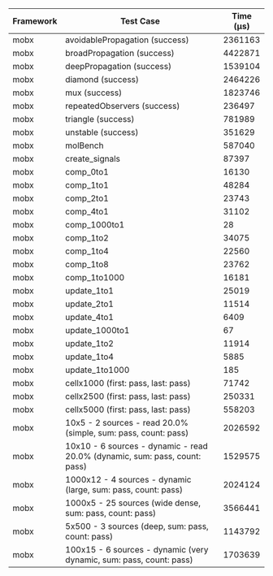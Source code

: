 | Framework | Test Case | Time (μs) |
| --- | --- | --- |
| mobx | avoidablePropagation (success) | 2361163 |
| mobx | broadPropagation (success) | 4422871 |
| mobx | deepPropagation (success) | 1539104 |
| mobx | diamond (success) | 2464226 |
| mobx | mux (success) | 1823746 |
| mobx | repeatedObservers (success) | 236497 |
| mobx | triangle (success) | 781989 |
| mobx | unstable (success) | 351629 |
| mobx | molBench | 587040 |
| mobx | create_signals | 87397 |
| mobx | comp_0to1 | 16130 |
| mobx | comp_1to1 | 48284 |
| mobx | comp_2to1 | 23743 |
| mobx | comp_4to1 | 31102 |
| mobx | comp_1000to1 | 28 |
| mobx | comp_1to2 | 34075 |
| mobx | comp_1to4 | 22560 |
| mobx | comp_1to8 | 23762 |
| mobx | comp_1to1000 | 16181 |
| mobx | update_1to1 | 25019 |
| mobx | update_2to1 | 11514 |
| mobx | update_4to1 | 6409 |
| mobx | update_1000to1 | 67 |
| mobx | update_1to2 | 11914 |
| mobx | update_1to4 | 5885 |
| mobx | update_1to1000 | 185 |
| mobx | cellx1000 (first: pass, last: pass) | 71742 |
| mobx | cellx2500 (first: pass, last: pass) | 250331 |
| mobx | cellx5000 (first: pass, last: pass) | 558203 |
| mobx | 10x5 - 2 sources - read 20.0% (simple, sum: pass, count: pass) | 2026592 |
| mobx | 10x10 - 6 sources - dynamic - read 20.0% (dynamic, sum: pass, count: pass) | 1529575 |
| mobx | 1000x12 - 4 sources - dynamic (large, sum: pass, count: pass) | 2024124 |
| mobx | 1000x5 - 25 sources (wide dense, sum: pass, count: pass) | 3566441 |
| mobx | 5x500 - 3 sources (deep, sum: pass, count: pass) | 1143792 |
| mobx | 100x15 - 6 sources - dynamic (very dynamic, sum: pass, count: pass) | 1703639 |

